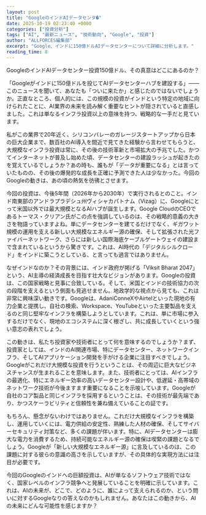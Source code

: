 ```yaml
---
layout: post
title: "GoogleのインドAIデータセンタ�"
date: 2025-10-19 02:23:40 +0000
categories: ["投資分析"]
tags: ["AI", "最新ニュース", "技術動向", "Google", "投資"]
author: "ALLFORCES編集部"
excerpt: "Google、インドに150億ドルAIデータセンターについて詳細に分析します。"
reading_time: 8
---
```


GoogleのインドAIデータセンター投資150億ドル、その真意はどこにあるのか？

「Googleがインドに150億ドルを投じてAIデータセンターハブを建設する」――このニュースを聞いて、あなたも「ついに来たか」と感じたのではないでしょうか。正直なところ、個人的には、この規模の投資がインドという特定の地域に向けられたことに、AI業界の未来を読み解く重要なヒントが隠されていると直感しました。これは単なるインフラ投資以上の意味を持つ、戦略的な一手だと見ています。

私がこの業界で20年近く、シリコンバレーのガレージスタートアップから日本の巨大企業まで、数百社のAI導入を間近で見てきた経験から言わせてもらうと、大規模なインフラ投資は常に、その後の技術革新と市場拡大の予兆でした。かつてインターネットが普及し始めた頃、データセンターの建設ラッシュが起きたのを覚えているでしょうか？あの時も、誰もが「データが重要になる」とは言っていたものの、その後の爆発的な成長を正確に予測できた人は少なかった。今回のGoogleの動きは、あの頃の熱気を彷彿とさせます。

今回の投資は、今後5年間（2026年から2030年）で実行されるとのこと。インド南東部のアンドラプラデシュ州ヴィシャカパトナム（Vizag）に、Googleにとって米国以外では最大規模となるAIハブが誕生します。Google CloudのCEOであるトーマス・クリアン氏がこの点を強調しているのは、その戦略的意義の大きさを物語っていますよね。単にデータセンターを建てるだけでなく、ギガワット規模の運用を支える新しい大規模なエネルギー源の確保、そして拡張された光ファイバーネットワーク、さらには新しい国際海底ケーブルゲートウェイの建設まで含まれているというから驚きです。これは、AI時代の「デジタルシルクロード」をインドに築こうとしている、と言っても過言ではありません。

なぜインドなのか？その背景には、インド政府が掲げる「Viksit Bharat 2047」という、AI主導の経済成長を目指す壮大なビジョンがあります。Googleの投資は、この国家戦略と見事に合致している。そして、米国とインドの技術協力の次の段階を支えるという側面も見逃せません。地政学的な視点から見ても、これは非常に興味深い動きです。Googleは、AdaniConneXやAirtelといった現地の有力企業と提携し、自社の検索、Workspace、YouTubeといった主要製品を支えるのと同じ堅牢なインフラを構築しようとしています。これは、単に市場に参入するだけでなく、現地のエコシステムに深く根ざし、共に成長していくという強い意志の表れでしょう。

この動きは、私たち投資家や技術者にとって何を意味するのでしょうか？まず、投資家としては、インドのAI関連市場、特にデータセンター、ネットワークインフラ、そしてAIアプリケーション開発を手がける企業に注目すべきでしょう。Googleがこれだけ大規模な投資を行うということは、その周辺に巨大なビジネスチャンスが生まれることを意味します。また、技術者にとっては、AIインフラの最適化、特にエネルギー効率の高いデータセンター設計や、低遅延・高帯域のネットワーク技術が今後ますます重要になることを示唆しています。Googleが自社のコア製品と同じインフラを採用するということは、その技術が最先端であり、かつスケーラビリティと信頼性を兼ね備えていることの証です。

もちろん、懸念がないわけではありません。これだけ大規模なインフラを構築し、運用していくには、電力供給の安定性、熟練した人材の確保、そしてサイバーセキュリティ対策など、多くの課題が伴います。特に、AIデータセンターは膨大な電力を消費するため、持続可能なエネルギー源の確保は喫緊の課題となるでしょう。Googleが「新しい大規模なエネルギー源」に言及しているのは、この課題に対する彼らの意識の高さを示していますが、その具体的な実現方法には注目が必要です。

今回のGoogleのインドへの巨額投資は、AIが単なるソフトウェア技術ではなく、国家レベルのインフラ競争へと発展していることを明確に示しています。これは、AIの未来が、どこで、どのように、誰によって支えられるのか、という問いに対するGoogleなりの答えなのかもしれません。あなたはこの動きから、AIの未来にどんな可能性を感じますか？


